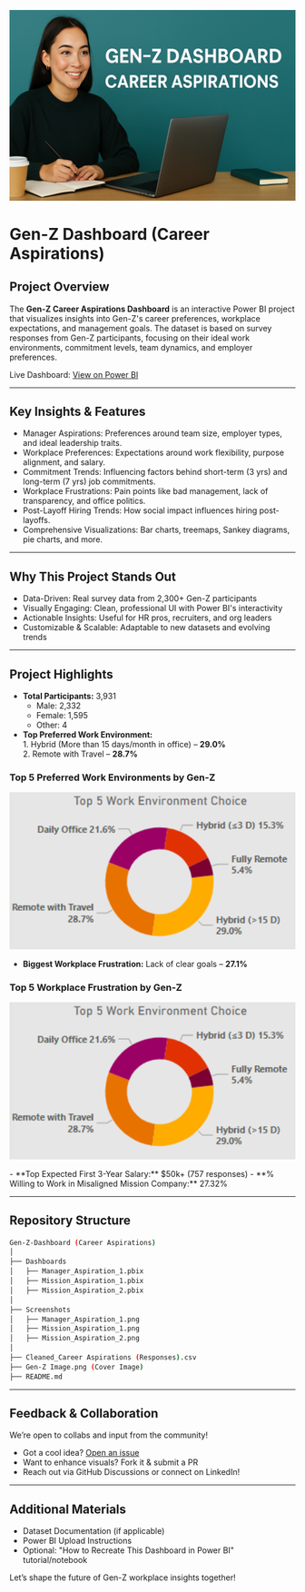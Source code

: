 ![Dashboard Thumbnail](https://github.com/nileshsharma-dp/Dashboards/blob/main/Gen-Z%20Dashboard/Gen-Z%20Image.png)

# Gen-Z Dashboard (Career Aspirations)

## Project Overview  
The **Gen-Z Career Aspirations Dashboard** is an interactive Power BI project that visualizes insights into Gen-Z's career preferences, workplace expectations, and management goals. The dataset is based on survey responses from Gen-Z participants, focusing on their ideal work environments, commitment levels, team dynamics, and employer preferences.

Live Dashboard: [View on Power BI](https://app.powerbi.com/reportEmbed?reportId=ff0faa15-381c-4564-ab97-d79317a1170a&autoAuth=true&ctid=24474f92-a838-4e8c-8c75-c12918e3b160)

---

## Key Insights & Features
- Manager Aspirations: Preferences around team size, employer types, and ideal leadership traits.  
- Workplace Preferences: Expectations around work flexibility, purpose alignment, and salary.  
- Commitment Trends: Influencing factors behind short-term (3 yrs) and long-term (7 yrs) job commitments.  
- Workplace Frustrations: Pain points like bad management, lack of transparency, and office politics.  
- Post-Layoff Hiring Trends: How social impact influences hiring post-layoffs.  
- Comprehensive Visualizations: Bar charts, treemaps, Sankey diagrams, pie charts, and more.

---

## Why This Project Stands Out
- Data-Driven: Real survey data from 2,300+ Gen-Z participants  
- Visually Engaging: Clean, professional UI with Power BI's interactivity  
- Actionable Insights: Useful for HR pros, recruiters, and org leaders  
- Customizable & Scalable: Adaptable to new datasets and evolving trends  

---

## Project Highlights
- **Total Participants:** 3,931  
  - Male: 2,332  
  - Female: 1,595  
  - Other: 4
- **Top Preferred Work Environment:**  
  1️. Hybrid (More than 15 days/month in office) – **29.0%**  
  2️. Remote with Travel – **28.7%**

### Top 5 Preferred Work Environments by Gen-Z
<p align="center">
  <img src="https://github.com/nileshsharma-dp/Dashboards/blob/main/Gen-Z%20Dashboard/Images/top-5%20work_Environment.png?raw=true" alt="Top 5 Work Environments" width="600"/>
</p>

- **Biggest Workplace Frustration:** Lack of clear goals – **27.1%**

### Top 5 Workplace Frustration by Gen-Z
<p align="center">
  <img src="https://github.com/nileshsharma-dp/Dashboards/blob/main/Gen-Z%20Dashboard/Images/top-5%20work_Environment.png?raw=true" alt="Top 5 Work Environments" width="600"/>
</p>
- **Top Expected First 3-Year Salary:** $50k+ (757 responses)  
- **% Willing to Work in Misaligned Mission Company:** 27.32%


---

## Repository Structure

```bash
Gen-Z-Dashboard (Career Aspirations)  
│  
├── Dashboards  
│   ├── Manager_Aspiration_1.pbix  
│   ├── Mission_Aspiration_1.pbix  
│   ├── Mission_Aspiration_2.pbix  
│  
├── Screenshots  
│   ├── Manager_Aspiration_1.png  
│   ├── Mission_Aspiration_1.png  
│   ├── Mission_Aspiration_2.png  
│  
├── Cleaned_Career Aspirations (Responses).csv
├── Gen-Z Image.png (Cover Image) 
├── README.md  
```

---

## Feedback & Collaboration

We’re open to collabs and input from the community!  
- Got a cool idea? [Open an issue](../../issues)  
- Want to enhance visuals? Fork it & submit a PR  
- Reach out via GitHub Discussions or connect on LinkedIn!

---

## Additional Materials
- Dataset Documentation (if applicable)  
- Power BI Upload Instructions  
- Optional: "How to Recreate This Dashboard in Power BI" tutorial/notebook  

Let’s shape the future of Gen-Z workplace insights together!
